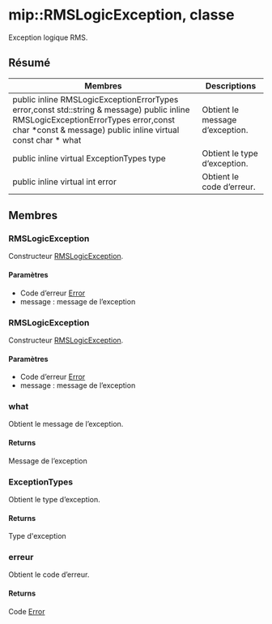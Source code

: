 # <a name="class-miprmslogicexception"></a>mip::RMSLogicException, classe 
Exception logique RMS.
## <a name="summary"></a>Résumé
 Membres                        | Descriptions                                
--------------------------------|---------------------------------------------
public inline  RMSLogicExceptionErrorTypes error,const std::string & message) public inline  RMSLogicExceptionErrorTypes error,const char *const & message) public inline virtual const char * what | Obtient le message d’exception.
public inline virtual ExceptionTypes type | Obtient le type d’exception.
public inline virtual int error | Obtient le code d’erreur.
## <a name="members"></a>Membres
### <a name="rmslogicexception"></a>RMSLogicException
Constructeur [RMSLogicException](#classmip_1_1_r_m_s_logic_exception).
#### <a name="parameters"></a>Paramètres
* Code d’erreur [Error](#classmip_1_1_error) 
* message : message de l’exception
### <a name="rmslogicexception"></a>RMSLogicException
Constructeur [RMSLogicException](#classmip_1_1_r_m_s_logic_exception).
#### <a name="parameters"></a>Paramètres
* Code d’erreur [Error](#classmip_1_1_error) 
* message : message de l’exception
### <a name="what"></a>what
Obtient le message de l’exception.
#### <a name="returns"></a>Returns
Message de l’exception
### <a name="exceptiontypes"></a>ExceptionTypes
Obtient le type d’exception.
#### <a name="returns"></a>Returns
Type d'exception
### <a name="error"></a>erreur
Obtient le code d’erreur.
#### <a name="returns"></a>Returns
Code [Error](#classmip_1_1_error)